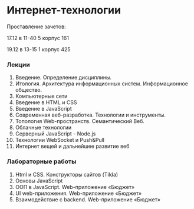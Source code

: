 # Интернет-технологии

Проставление зачетов:

  17.12 в 11-40 5 корпус 161

  19.12 в 13-15 1 корпус 425

### Лекции
1. Введение. Определение дисциплины.
2. Итология. Архитектура информационных систем. Информационное общество.
3. Компьютерные сети
4. Введение в HTML и CSS
5. Введение в JavaScript
6. Современная веб-разработка. Технологии и инструменты.
7. Топология Web-пространств. Семантический Веб.
8. Облачные технологии
9. Серверный JavaScript - Node.js
10. Технологии WebSocket и Push&Pull
11. Интернет вещей и дальнейшее развитие веб

### Лабораторные работы
1. Html и CSS. Конструкторы сайтов (Tilda)
2. Основы JavaScript
4. ООП в JavaScript. Web-приложение «Бюджет»
5. UI web-приложения. Web-приложение «Бюджет»
6. Взаимодействие с backend. Web-приложение «Бюджет»
